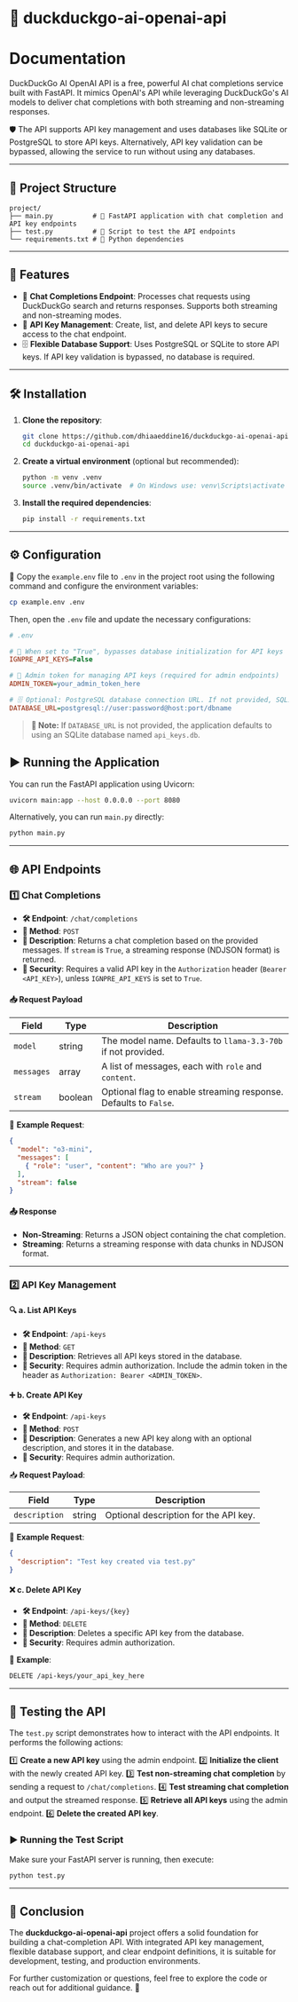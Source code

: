 # 🚀 duckduckgo-ai-openai-api 
# Documentation

DuckDuckGo AI OpenAI API is a free, powerful AI chat completions service built with FastAPI. It mimics OpenAI's API while leveraging DuckDuckGo's AI models to deliver chat completions with both streaming and non-streaming responses.

🛡️ The API supports API key management and uses databases like SQLite or PostgreSQL to store API keys. Alternatively, API key validation can be bypassed, allowing the service to run without using any databases.

---

## 📂 Project Structure

```
project/
├── main.py          # 🚀 FastAPI application with chat completion and API key endpoints
├── test.py          # 🧪 Script to test the API endpoints
└── requirements.txt # 📜 Python dependencies
```

---

## 🌟 Features

- 💬 **Chat Completions Endpoint**: Processes chat requests using DuckDuckGo search and returns responses. Supports both streaming and non-streaming modes.
- 🔑 **API Key Management**: Create, list, and delete API keys to secure access to the chat endpoint.
- 🗄️ **Flexible Database Support**: Uses PostgreSQL or SQLite to store API keys. If API key validation is bypassed, no database is required.

---

## 🛠️ Installation

1. **Clone the repository**:

   ```bash
   git clone https://github.com/dhiaaeddine16/duckduckgo-ai-openai-api.git
   cd duckduckgo-ai-openai-api
   ```

2. **Create a virtual environment** (optional but recommended):

   ```bash
   python -m venv .venv
   source .venv/bin/activate  # On Windows use: venv\Scripts\activate
   ```

3. **Install the required dependencies**:

   ```bash
   pip install -r requirements.txt
   ```

---

## ⚙️ Configuration

📄 Copy the `example.env` file to `.env` in the project root using the following command and configure the environment variables:

```bash
cp example.env .env
```

Then, open the `.env` file and update the necessary configurations:

```ini
# .env

# 🔄 When set to "True", bypasses database initialization for API keys
IGNPRE_API_KEYS=False

# 🔑 Admin token for managing API keys (required for admin endpoints)
ADMIN_TOKEN=your_admin_token_here

# 🗄️ Optional: PostgreSQL database connection URL. If not provided, SQLite is used.
DATABASE_URL=postgresql://user:password@host:port/dbname
```

> **🔔 Note:** If `DATABASE_URL` is not provided, the application defaults to using an SQLite database named `api_keys.db`.

## ▶️ Running the Application

You can run the FastAPI application using Uvicorn:

```bash
uvicorn main:app --host 0.0.0.0 --port 8080
```

Alternatively, you can run `main.py` directly:

```bash
python main.py
```

---

## 🌐 API Endpoints

### 1️⃣ Chat Completions

- **🛠️ Endpoint**: `/chat/completions`
- **📡 Method**: `POST`
- **📜 Description**: Returns a chat completion based on the provided messages. If `stream` is `True`, a streaming response (NDJSON format) is returned.
- **🔐 Security**: Requires a valid API key in the `Authorization` header (`Bearer <API_KEY>`), unless `IGNPRE_API_KEYS` is set to `True`.

#### 📥 Request Payload

| Field      | Type    | Description                                                      |
| ---------- | ------- | ---------------------------------------------------------------- |
| `model`    | string  | The model name. Defaults to `llama-3.3-70b` if not provided.     |
| `messages` | array   | A list of messages, each with `role` and `content`.              |
| `stream`   | boolean | Optional flag to enable streaming response. Defaults to `False`. |

📌 **Example Request**:

```json
{
  "model": "o3-mini",
  "messages": [
    { "role": "user", "content": "Who are you?" }
  ],
  "stream": false
}
```

#### 📤 Response

- **Non-Streaming**: Returns a JSON object containing the chat completion.
- **Streaming**: Returns a streaming response with data chunks in NDJSON format.

---

### 2️⃣ API Key Management

#### 🔍 a. List API Keys

- **🛠️ Endpoint**: `/api-keys`
- **📡 Method**: `GET`
- **📜 Description**: Retrieves all API keys stored in the database.
- **🔐 Security**: Requires admin authorization. Include the admin token in the header as `Authorization: Bearer <ADMIN_TOKEN>`.

#### ➕ b. Create API Key

- **🛠️ Endpoint**: `/api-keys`
- **📡 Method**: `POST`
- **📜 Description**: Generates a new API key along with an optional description, and stores it in the database.
- **🔐 Security**: Requires admin authorization.

📥 **Request Payload**:

| Field         | Type   | Description                           |
| ------------- | ------ | ------------------------------------- |
| `description` | string | Optional description for the API key. |

📌 **Example Request**:

```json
{
  "description": "Test key created via test.py"
}
```

#### ❌ c. Delete API Key

- **🛠️ Endpoint**: `/api-keys/{key}`
- **📡 Method**: `DELETE`
- **📜 Description**: Deletes a specific API key from the database.
- **🔐 Security**: Requires admin authorization.

📌 **Example**:

```bash
DELETE /api-keys/your_api_key_here
```

---

## 🧪 Testing the API

The `test.py` script demonstrates how to interact with the API endpoints. It performs the following actions:

1️⃣ **Create a new API key** using the admin endpoint.
2️⃣ **Initialize the client** with the newly created API key.
3️⃣ **Test non-streaming chat completion** by sending a request to `/chat/completions`.
4️⃣ **Test streaming chat completion** and output the streamed response.
5️⃣ **Retrieve all API keys** using the admin endpoint.
6️⃣ **Delete the created API key**.

### ▶️ Running the Test Script

Make sure your FastAPI server is running, then execute:

```bash
python test.py
```

---

## 🎯 Conclusion

The **duckduckgo-ai-openai-api** project offers a solid foundation for building a chat-completion API. With integrated API key management, flexible database support, and clear endpoint definitions, it is suitable for development, testing, and production environments.

For further customization or questions, feel free to explore the code or reach out for additional guidance. 🚀

